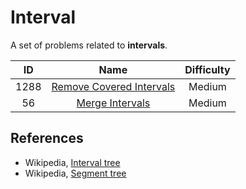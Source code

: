 # Interval

A set of problems related to **intervals**.

|  ID   |                                        Name                                         | Difficulty |
| :---: | :---------------------------------------------------------------------------------: | :--------: |
| 1288  | [Remove Covered Intervals](https://leetcode.com/problems/remove-covered-intervals/) |   Medium   |
|  56   |          [Merge Intervals](https://leetcode.com/problems/merge-intervals/)          |   Medium   |

## References

* Wikipedia, [Interval tree](https://en.wikipedia.org/wiki/Interval_tree)
* Wikipedia, [Segment tree](https://en.wikipedia.org/wiki/Segment_tree)
